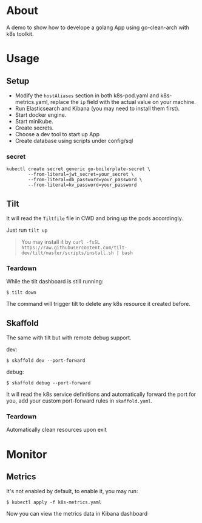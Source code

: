 # About

A demo to show how to develope a golang App using go-clean-arch with k8s toolkit.

# Usage

## Setup

- Modify the `hostAliases` section in both k8s-pod.yaml and k8s-metrics.yaml, replace the `ip` field with the actual value on your machine.
- Run Elasticsearch and Kibana (you may need to install them first).
- Start docker engine.
- Start minikube.
- Create secrets.
- Choose a dev tool to start up App
- Create database using scripts under config/sql

### secret

```shell
kubectl create secret generic go-boilerplate-secret \
        --from-literal=jwt_secret=your_secret \
        --from-literal=db_password=your_password \
        --from-literal=kv_password=your_password
```

## Tilt

It will read the `Tiltfile` file in CWD and bring up the pods accordingly.

Just run `tilt up`

>You may install it by `curl -fsSL https://raw.githubusercontent.com/tilt-dev/tilt/master/scripts/install.sh | bash`

### Teardown

While the tilt dashboard is still running:

```shell
$ tilt down
```

The command will trigger tilt to delete any k8s resource it created before.

## Skaffold

The same with tilt but with remote debug support.

dev:

```shell
$ skaffold dev --port-forward
```

debug:

```shell
$ skaffold debug --port-forward
```

It will read the k8s service definitions and automatically forward the port for you, add your custom port-forward rules in `skaffold.yaml`.

### Teardown

Automatically clean resources upon exit

# Monitor

## Metrics

It's not enabled by default, to enable it, you may run:

```shell
$ kubectl apply -f k8s-metrics.yaml
```

Now you can view the metrics data in Kibana dashboard